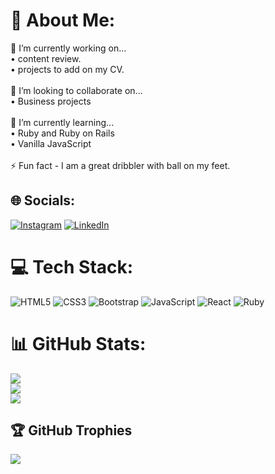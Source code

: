 # 💫 About Me:
🔭 I’m currently working on...<br>    • content review.<br>    • projects to add on my CV.<br><br>👯 I’m looking to collaborate on...<br>• Business projects <br><br>🌱 I’m currently learning...<br>    • Ruby and Ruby on Rails <br>    • Vanilla JavaScript <br><br>⚡ Fun fact  - I am a great dribbler with ball on my feet.


## 🌐 Socials:
[![Instagram](https://img.shields.io/badge/Instagram-%23E4405F.svg?logo=Instagram&logoColor=white)](https://instagram.com/temba._) [![LinkedIn](https://img.shields.io/badge/LinkedIn-%230077B5.svg?logo=linkedin&logoColor=white)](https://linkedin.com/in/brandon-temba-359633223) 

# 💻 Tech Stack:
![HTML5](https://img.shields.io/badge/html5-%23E34F26.svg?style=for-the-badge&logo=html5&logoColor=white) ![CSS3](https://img.shields.io/badge/css3-%231572B6.svg?style=for-the-badge&logo=css3&logoColor=white) ![Bootstrap](https://img.shields.io/badge/bootstrap-%23563D7C.svg?style=for-the-badge&logo=bootstrap&logoColor=white) ![JavaScript](https://img.shields.io/badge/javascript-%23323330.svg?style=for-the-badge&logo=javascript&logoColor=%23F7DF1E) ![React](https://img.shields.io/badge/react-%2320232a.svg?style=for-the-badge&logo=react&logoColor=%2361DAFB)  ![Ruby](https://img.shields.io/badge/ruby-%23CC342D.svg?style=for-the-badge&logo=ruby&logoColor=white) 
# 📊 GitHub Stats:
![](https://github-readme-stats.vercel.app/api?username=temba626&theme=dark&hide_border=false&include_all_commits=false&count_private=false)<br/>
![](https://github-readme-streak-stats.herokuapp.com/?user=temba626&theme=dark&hide_border=false)<br/>
![](https://github-readme-stats.vercel.app/api/top-langs/?username=temba626&theme=dark&hide_border=false&include_all_commits=false&count_private=false&layout=compact)

## 🏆 GitHub Trophies
![](https://github-profile-trophy.vercel.app/?username=temba626&theme=radical&no-frame=false&no-bg=true&margin-w=4)

<!-- Proudly created with GPRM ( https://gprm.itsvg.in ) -->
